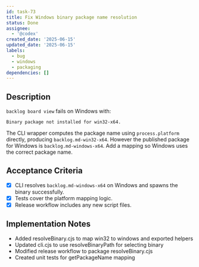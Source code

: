 ```yaml
---
id: task-73
title: Fix Windows binary package name resolution
status: Done
assignee:
  - '@codex'
created_date: '2025-06-15'
updated_date: '2025-06-15'
labels:
  - bug
  - windows
  - packaging
dependencies: []
---
```


## Description
`backlog board view` fails on Windows with:
```
Binary package not installed for win32-x64.
```
The CLI wrapper computes the package name using `process.platform` directly, producing `backlog.md-win32-x64`. However the published package for Windows is `backlog.md-windows-x64`. Add a mapping so Windows uses the correct package name.

## Acceptance Criteria
- [x] CLI resolves `backlog.md-windows-x64` on Windows and spawns the binary successfully.
- [x] Tests cover the platform mapping logic.
- [x] Release workflow includes any new script files.

## Implementation Notes
- Added resolveBinary.cjs to map win32 to windows and exported helpers
- Updated cli.cjs to use resolveBinaryPath for selecting binary
- Modified release workflow to package resolveBinary.cjs
- Created unit tests for getPackageName mapping

